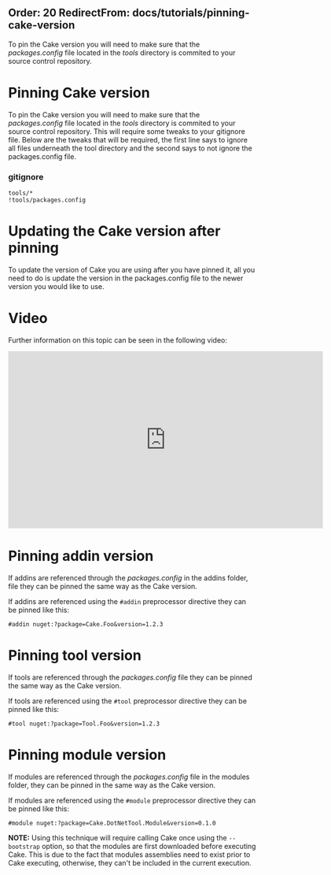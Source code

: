 Order: 20
RedirectFrom: docs/tutorials/pinning-cake-version
---

To pin the Cake version you will need to make sure that the *packages.config* file located in the *tools* directory is commited to your source control repository.

# Pinning Cake version
 To pin the Cake version you will need to make sure that the *packages.config* file located in the *tools* directory is commited to your source control repository. This will require some tweaks to your gitignore file. Below are the tweaks that will be required, the first line says to ignore all files underneath the tool directory and the second says to not ignore the packages.config file.

### gitignore
```
tools/*
!tools/packages.config
```

# Updating the Cake version after pinning
 To update the version of Cake you are using after you have pinned it, all you need to do is update the version in the packages.config file to the newer version you would like to use.

# Video

Further information on this topic can be seen in the following video:

<iframe width="640" height="360" src="https://www.youtube.com/embed/xq41JgaGN7k" frameborder="0" allowfullscreen></iframe>

# Pinning addin version

If addins are referenced through the *packages.config* in the addins folder, file they can be pinned the same way as the Cake version.

If addins are referenced using the `#addin` preprocessor directive they can be pinned like this:

```
#addin nuget:?package=Cake.Foo&version=1.2.3
```

# Pinning tool version

If tools are referenced through the *packages.config* file they can be pinned the same way as the Cake version.

If tools are referenced using the `#tool` preprocessor directive they can be pinned like this:

```
#tool nuget:?package=Tool.Foo&version=1.2.3
```

# Pinning module version

If modules are referenced through the *packages.config* file in the modules folder, they can be pinned in the same way as the Cake version.

If modules are referenced using the `#module` preprocessor directive they can be pinned like this:

```
#module nuget:?package=Cake.DotNetTool.Module&version=0.1.0
```

**NOTE:** Using this technique will require calling Cake once using the `--bootstrap` option, so that the modules are first downloaded before executing Cake.  This is due to the fact that modules assemblies need to exist prior to Cake executing, otherwise, they can't be included in the current execution.
